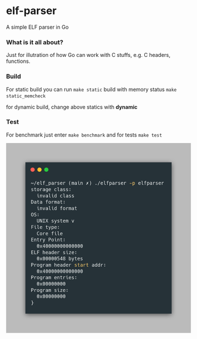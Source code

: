 # elf-parser
A simple ELF parser in Go

### What is it all about?

Just for illutration of how Go can work with C stuffs, e.g. C headers, functions.

### Build

For static build you can run
`
    make static
`
build with memory status
`
    make static_memcheck
`

for dynamic build, change above statics with **dynamic**

### Test

For benchmark just enter
`
    make benchmark
`
and for tests
`
    make test
`

![elf_parser_print](/screenshot/print_header.png?raw=true "print header go")